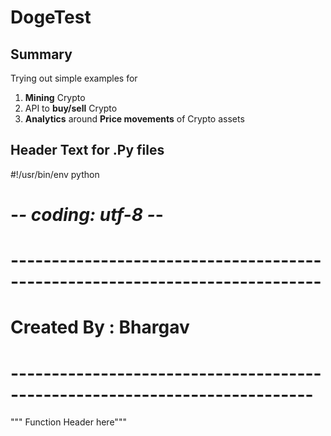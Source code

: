 # DogeTest

## Summary
Trying out simple examples for
1. **Mining** Crypto
2. API to **buy/sell** Crypto
3. **Analytics** around **Price movements** of Crypto assets

## Header Text for .Py files
#!/usr/bin/env python
# -*- coding: utf-8 -*-
# ----------------------------------------------------------------------------
# Created By  : Bhargav
# ---------------------------------------------------------------------------
""" Function Header here"""

